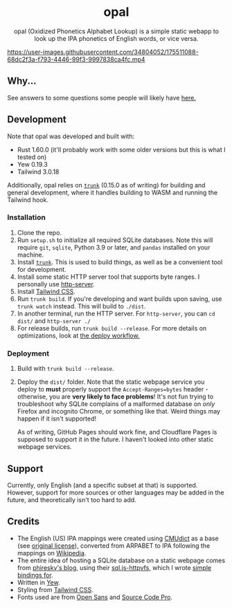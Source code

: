 <div align="center">
  <h1>opal</h1>
  
  <p>
    opal (Oxidized Phonetics Alphabet Lookup) is a simple static webapp to look up the IPA phonetics of English words, or vice versa.
  </p>
</div>

https://user-images.githubusercontent.com/34804052/175511088-68dc2f3a-f793-4446-99f3-9997838ca4fc.mp4


## Why...

See answers to some questions some people will likely have [here.](Why.md)

## Development

Note that opal was developed and built with:

- Rust 1.60.0 (it'll probably work with some older versions but this is what I tested on)
- Yew 0.19.3
- Tailwind 3.0.18

Additionally, opal relies on [`trunk`](https://github.com/thedodd/trunk) (0.15.0 as of writing) for building and
general development, where it handles building to WASM and running the Tailwind hook.

### Installation

1. Clone the repo.
2. Run `setup.sh` to initialize all required SQLite databases. Note this will require `git`, `sqlite`, Python 3.9 or
   later, and `pandas` installed on your machine.
3. Install [`trunk`](https://github.com/thedodd/trunk). This is used to build things, as well as be a convenient tool
   for development.
4. Install some static HTTP server tool that supports byte ranges. I personally use [http-server](https://www.npmjs.com/package/http-server).
5. Install [Tailwind CSS](https://tailwindcss.com/).
6. Run `trunk build`. If you're developing and want builds upon saving, use `trunk watch` instead. This will build
   to `./dist`.
7. In another terminal, run the HTTP server. For `http-server`, you can `cd dist/` and `http-server ./`
8. For release builds, run `trunk build --release`. For more details on optimizations, look at
   [the deploy workflow.](./.github/workflows/deploy.yml)

### Deployment

1. Build with `trunk build --release`.
2. Deploy the `dist/` folder. Note that the static webpage service you deploy to **must** properly support the
   `Accept-Ranges=bytes` header - otherwise, you are **very likely to face problems**! It's not fun trying to
   troubleshoot why SQLite complains of a malformed database on _only_ Firefox and incognito Chrome, or something
   like that. Weird things may happen if it isn't supported!

   As of writing, GitHub Pages should work fine, and Cloudflare Pages is supposed to support it in the future. I
   haven't looked into other static webpage services.
   
## Support

Currently, only English (and a specific subset at that) is supported. However, support for more sources or other languages may be added in the future, and theoretically isn't too hard to add.

## Credits

- The English (US) IPA mappings were created using [CMUdict](https://github.com/cmusphinx/cmudict) as a base
  (see [original license](https://github.com/cmusphinx/cmudict/blob/master/LICENSE)), converted from ARPABET to IPA following the
  mappings on [Wikipedia](https://en.wikipedia.org/wiki/ARPABET).
- The entire idea of hosting a SQLite database on a static webpage comes from [phiresky's blog](https://phiresky.github.io/blog/2021/hosting-sqlite-databases-on-github-pages/),
  using their [sql.js-httpvfs](https://github.com/phiresky/sql.js-httpvfs), which I wrote [simple bindings for](https://github.com/ClementTsang/sql.js-httpvfs-rs).
- Written in [Yew](https://yew.rs/).
- Styling from [Tailwind CSS](https://tailwindcss.com/).
- Fonts used are from [Open Sans](https://github.com/googlefonts/opensans) and [Source Code Pro](https://github.com/adobe-fonts/source-code-pro).
